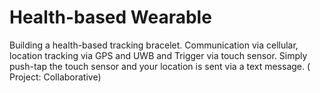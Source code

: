 # Health-based Wearable
Building a health-based tracking bracelet. Communication via cellular, location tracking via GPS and UWB and Trigger via touch sensor. Simply push-tap the touch sensor and your location is sent via a text message. ( Project: Collaborative)
